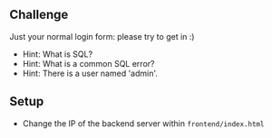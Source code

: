 ## Challenge

Just your normal login form: please try to get in :)

- Hint: What is SQL?
- Hint: What is a common SQL error?
- Hint: There is a user named 'admin'.


## Setup
- Change the IP of the backend server within ``frontend/index.html``